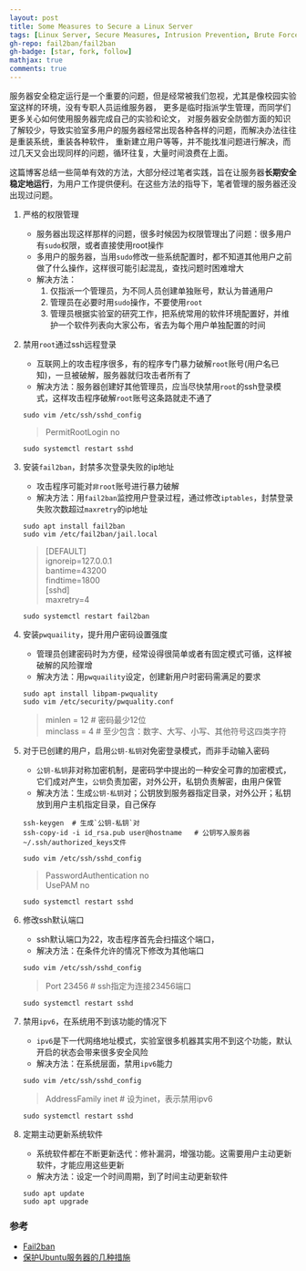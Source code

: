 ```yaml
---
layout: post
title: Some Measures to Secure a Linux Server
tags: [Linux Server, Secure Measures, Intrusion Prevention, Brute Force Hacking]
gh-repo: fail2ban/fail2ban
gh-badge: [star, fork, follow]
mathjax: true
comments: true
---
```


服务器安全稳定运行是一个重要的问题，但是经常被我们忽视，尤其是像校园实验室这样的环境，没有专职人员运维服务器，
更多是临时指派学生管理，而同学们更多关心如何使用服务器完成自己的实验和论文，
对服务器安全防御方面的知识了解较少，导致实验室多用户的服务器经常出现各种各样的问题，而解决办法往往是重装系统，重装各种软件，
重新建立用户等等，并不能找准问题进行解决，而过几天又会出现同样的问题，循环往复，大量时间浪费在上面。

这篇博客总结一些简单有效的方法，大部分经过笔者实践，旨在让服务器**长期安全稳定地运行**，为用户工作提供便利。在这些方法的指导下，笔者管理的服务器还没出现过问题。

1. 严格的权限管理
    - 服务器出现这样那样的问题，很多时候因为权限管理出了问题：很多用户有`sudo`权限，或者直接使用root操作
    - 多用户的服务器，当用`sudo`修改一些系统配置时，都不知道其他用户之前做了什么操作，这样很可能引起混乱，查找问题时困难增大
    - 解决方法：
        1. 仅指派一个管理员，为不同人员创建单独账号，默认为普通用户
        2. 管理员在必要时用`sudo`操作，不要使用`root`
        3. 管理员根据实验室的研究工作，把系统常用的软件环境配置好，并维护一个软件列表向大家公布，省去为每个用户单独配置的时间

2. 禁用`root`通过ssh远程登录
    - 互联网上的攻击程序很多，有的程序专门暴力破解`root`账号(用户名已知)，一旦被破解，服务器就归攻击者所有了
    - 解决方法：服务器创建好其他管理员，应当尽快禁用`root`的ssh登录模式，这样攻击程序破解`root`账号这条路就走不通了
    ```shell
    sudo vim /etc/ssh/sshd_config
    ```
    > PermitRootLogin no  
    ```shell
    sudo systemctl restart sshd
    ```

3. 安装`fail2ban`，封禁多次登录失败的ip地址
    - 攻击程序可能对`非root`账号进行暴力破解
    - 解决方法：用`fail2ban`监控用户登录过程，通过修改`iptables`，封禁登录失败次数超过`maxretry`的ip地址
    ```shell
    sudo apt install fail2ban
    sudo vim /etc/fail2ban/jail.local
    ```
    > [DEFAULT]  
    > ignoreip=127.0.0.1  
    > bantime=43200  
    > findtime=1800  
    > [sshd]  
    > maxretry=4  
    ```shell
    sudo systemctl restart fail2ban
    ```

4. 安装`pwquaility`，提升用户密码设置强度
    - 管理员创建密码时为方便，经常设得很简单或者有固定模式可循，这样被破解的风险骤增
    - 解决方法：用`pwquaility`设定，创建新用户时密码需满足的要求
    ```shell
    sudo apt install libpam-pwquality
    sudo vim /etc/security/pwquality.conf
    ```
    > minlen = 12   # 密码最少12位  
    > minclass = 4  # 至少包含：数字、大写、小写、其他符号这四类字符

5. 对于已创建的用户，启用`公钥-私钥`对免密登录模式，而非手动输入密码
    - `公钥-私钥`非对称加密机制，是密码学中提出的一种安全可靠的加密模式，它们成对产生，`公钥`负责加密，对外公开，私钥负责解密，由用户保管
    - 解决方法：生成`公钥-私钥`对；公钥放到服务器指定目录，对外公开；私钥放到用户主机指定目录，自己保存  
    
    ```shell
    ssh-keygen  # 生成`公钥-私钥`对  
    ssh-copy-id -i id_rsa.pub user@hostname   # 公钥写入服务器~/.ssh/authorized_keys文件  

    sudo vim /etc/ssh/sshd_config  
    ```  

    > PasswordAuthentication no  
    > UsePAM no  

    ```shell
    sudo systemctl restart sshd
    ```

6. 修改ssh默认端口
    - ssh默认端口为22，攻击程序首先会扫描这个端口，
    - 解决方法：在条件允许的情况下修改为其他端口  
    ```shell
    sudo vim /etc/ssh/sshd_config
    ```
    > Port 23456    # ssh指定为连接23456端口  
    ```shell
    sudo systemctl restart sshd
    ```

7. 禁用`ipv6`，在系统用不到该功能的情况下
    - `ipv6`是下一代网络地址模式，实验室很多机器其实用不到这个功能，默认开启的状态会带来很多安全风险
    - 解决方法：在系统层面，禁用`ipv6`能力  
    ```shell
    sudo vim /etc/ssh/sshd_config
    ```
    > AddressFamily inet    # 设为inet，表示禁用ipv6  
    ```shell
    sudo systemctl restart sshd
    ```

8. 定期主动更新系统软件
    - 系统软件都在不断更新迭代：修补漏洞，增强功能。这需要用户主动更新软件，才能应用这些更新
    - 解决方法：设定一个时间周期，到了时间主动更新软件
    ```shell
    sudo apt update
    sudo apt upgrade
    ```

### 参考
* [Fail2ban](https://www.fail2ban.org/wiki/index.php/Main_Page)
* [保护Ubuntu服务器的几种措施](https://tonyteaches.tech/secure-ubuntu-server/)